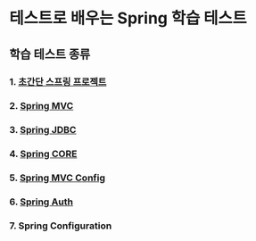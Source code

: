 # 테스트로 배우는 Spring 학습 테스트

## 학습 테스트 종류
### 1. [초간단 스프링 프로젝트](https://github.com/next-step/spring-hellowolrd/tree/simple)
### 2. [Spring MVC](https://github.com/next-step/spring-hellowolrd/tree/mvc)
### 3. [Spring JDBC](https://github.com/next-step/spring-hellowolrd/tree/jdbc)
### 4. [Spring CORE](https://github.com/next-step/spring-hellowolrd/tree/core)
### 5. [Spring MVC Config](https://github.com/next-step/spring-hellowolrd/tree/mvc-config)
### 6. [Spring Auth](https://github.com/next-step/spring-hellowolrd/tree/auth)
### 7. Spring Configuration
